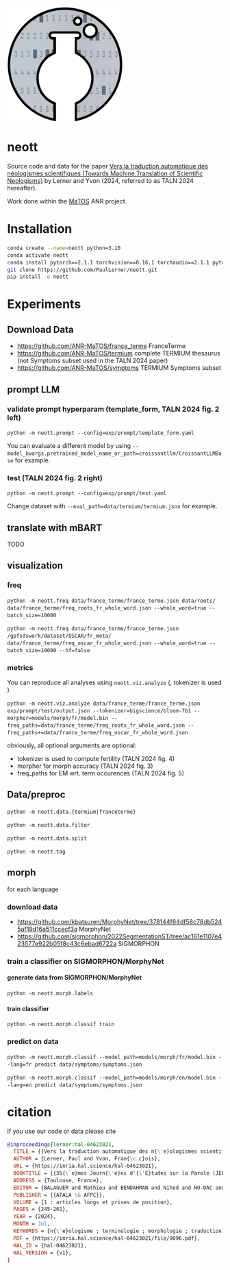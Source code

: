 ![logo](./viz/matos-logo.png)

# neott
Source code and data for the paper 
[Vers la traduction automatique des néologismes scientifiques (Towards Machine Translation of Scientific Neologisms)](https://inria.hal.science/hal-04623021/) 
by Lerner and Yvon (2024, referred to as TALN 2024 hereafter).

Work done within the [MaTOS](https://anr-matos.github.io/) ANR project.

# Installation
```bash
conda create --name=neott python=3.10 
conda activate neott
conda install pytorch==2.1.1 torchvision==0.16.1 torchaudio==2.1.1 pytorch-cuda=11.8 -c pytorch -c nvidia
git clone https://github.com/PaulLerner/neott.git
pip install -e neott
```

# Experiments
## Download Data

- https://github.com/ANR-MaTOS/france_terme FranceTerme
- https://github.com/ANR-MaTOS/termium complete TERMIUM thesaurus (not Symptoms subset used in the TALN 2024 paper)
- https://github.com/ANR-MaTOS/symptoms TERMIUM Symptoms subset

## prompt LLM
### validate prompt hyperparam (template_form, TALN 2024 fig. 2 left)


`python -m neott.prompt --config=exp/prompt/template_form.yaml`

You can evaluate a different model by using `--model_kwargs.pretrained_model_name_or_path=croissantllm/CroissantLLMBase` for example.

### test (TALN 2024 fig. 2 right)

`python -m neott.prompt --config=exp/prompt/test.yaml`

Change dataset with `--eval_path=data/termium/termium.json` for example.

## translate with mBART
TODO

## visualization
### freq
`python -m neott.freq data/france_terme/france_terme.json data/roots/ data/france_terme/freq_roots_fr_whole_word.json --whole_word=true --batch_size=10000`

`python -m neott.freq data/france_terme/france_terme.json /gpfsdswork/dataset/OSCAR/fr_meta/ data/france_terme/freq_oscar_fr_whole_word.json --whole_word=true --batch_size=10000 --hf=false`

### metrics

You can reproduce all analyses using `neott.viz.analyze` (, tokenizer is used )

`python -m neott.viz.analyze data/france_terme/france_terme.json exp/prompt/test/output.json --tokenizer=bigscience/bloom-7b1 --morpher=models/morph/fr/model.bin --freq_paths=data/france_terme/freq_roots_fr_whole_word.json --freq_paths+=data/france_terme/freq_oscar_fr_whole_word.json`

obviously, all optional arguments are optional:
- tokenizer is used to compute fertility (TALN 2024 fig. 4)
- morpher for morph accuracy (TALN 2024 fig. 3)
- freq_paths for EM wrt. term occurences (TALN 2024 fig. 5)

## Data/preproc



`python -m neott.data.{termium|franceterme}`


`python -m neott.data.filter`



`python -m neott.data.split`

`python -m neott.tag`


## morph
for each language

### download data
- https://github.com/kbatsuren/MorphyNet/tree/378144f64df58c78db5245af19d16a511ccecf3a MorphyNet
- https://github.com/sigmorphon/2022SegmentationST/tree/ac161e1107e423577e922b05f8c43c6ebad6722a SIGMORPHON

### train a classifier on SIGMORPHON/MorphyNet
#### generate data from SIGMORPHON/MorphyNet
`python -m neott.morph.labels`

#### train classifier
`python -m neott.morph.classif train`

### predict on data
`python -m neott.morph.classif --model_path=models/morph/fr/model.bin --lang=fr predict data/symptoms/symptoms.json`

`python -m neott.morph.classif --model_path=models/morph/en/model.bin --lang=en predict data/symptoms/symptoms.json`


# citation
If you use our code or data please cite

```bib
@inproceedings{lerner:hal-04623021,
  TITLE = {{Vers la traduction automatique des n{\'e}ologismes scientifiques}},
  AUTHOR = {Lerner, Paul and Yvon, Fran{\c c}ois},
  URL = {https://inria.hal.science/hal-04623021},
  BOOKTITLE = {{35{\`e}mes Journ{\'e}es d'{\'E}tudes sur la Parole (JEP 2024) 31{\`e}me Conf{\'e}rence sur le Traitement Automatique des Langues Naturelles (TALN 2024) 26{\`e}me Rencontre des {\'E}tudiants Chercheurs en Informatique pour le Traitement Automatique des Langues (RECITAL 2024)}},
  ADDRESS = {Toulouse, France},
  EDITOR = {BALAGUER and Mathieu and BENDAHMAN and Nihed and HO-DAC and Lydia-Mai and MAUCLAIR and Julie and MORENO and Jose G and PINQUIER and Julien},
  PUBLISHER = {{ATALA \& AFPC}},
  VOLUME = {1 : articles longs et prises de position},
  PAGES = {245-261},
  YEAR = {2024},
  MONTH = Jul,
  KEYWORDS = {n{\'e}ologisme ; terminologie ; morphologie ; traduction automatique},
  PDF = {https://inria.hal.science/hal-04623021/file/9096.pdf},
  HAL_ID = {hal-04623021},
  HAL_VERSION = {v1},
}
```
